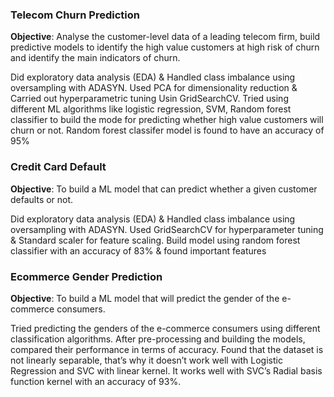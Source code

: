 ### Telecom Churn Prediction
**Objective**: Analyse the customer-level data of a leading telecom firm, build predictive models to identify the high  value customers at high risk of churn and identify the main indicators of churn.

Did exploratory data analysis (EDA) & Handled class imbalance using oversampling with ADASYN. Used PCA for dimensionality reduction & Carried out hyperparametric tuning Usin GridSearchCV.
Tried using different ML algorithms like logistic regression, SVM, Random forest classifier to build the mode for predicting whether high value customers will churn or not. Random forest classifer model is found to have an accuracy of 95% 

### Credit Card Default
**Objective**: To build a ML model that can predict whether a given customer defaults or not.

Did exploratory data analysis (EDA) & Handled class imbalance using oversampling with ADASYN. Used GridSearchCV for hyperparameter tuning & Standard scaler for feature scaling. Build model using random forest classifier with an accuracy of 83% & found important features

### Ecommerce Gender Prediction
**Objective**: To build a ML model that will predict the gender of the e-commerce consumers.

Tried predicting the genders of the e-commerce consumers using different classification algorithms. After pre-processing and building the models, compared their performance in terms of accuracy. Found that the dataset is not linearly separable, that’s why it doesn’t work well with Logistic Regression and SVC with linear kernel. It works well with SVC’s Radial basis function kernel with an accuracy of 93%.

